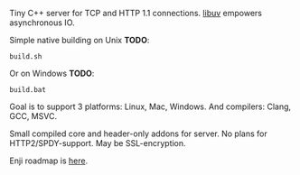 Tiny C++ server for TCP and HTTP 1.1 connections. [libuv](https://github.com/libuv/libuv) empowers asynchronous IO.

Simple native building on Unix **TODO**:

    build.sh

Or on Windows **TODO**:

    build.bat

Goal is to support 3 platforms: Linux, Mac, Windows. And compilers: Clang, GCC, MSVC.

Small compiled core and header-only addons for server. No plans for HTTP2/SPDY-support. May be SSL-encryption.

Enji roadmap is [here](https://github.com/aptakhin/enji/blob/master/docs/roadmap.md).

